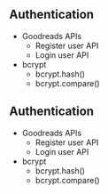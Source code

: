 ## Authentication
- Goodreads APIs
   - Register user API
   - Login user API
- bcrypt
  - bcrypt.hash()
  - bcrypt.compare()
## Authentication
- Goodreads APIs
   - Register user API
   - Login user API
- bcrypt
  - bcrypt.hash()
  - bcrypt.compare()
